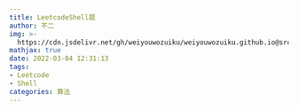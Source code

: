 ```yaml
---
title: LeetcodeShell题
author: 不二
img: >-
  https://cdn.jsdelivr.net/gh/weiyouwozuiku/weiyouwozuiku.github.io@src/source/_posts/PageImg/算法/LeetcodeShell题.jpeg
mathjax: true
date: 2022-03-04 12:31:13
tags:
- Leetcode
- Shell
categories: 算法
---
```

